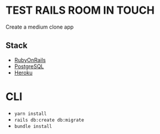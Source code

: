 # TEST RAILS ROOM IN TOUCH

Create a medium clone app

## Stack

- [RubyOnRails](https://rubyonrails.org/)
- [PostgreSQL](https://www.postgresql.org/)
- [Heroku](https://www.heroku.com/)

# CLI

- `yarn install`
- `rails db:create db:migrate`
- `bundle install`
